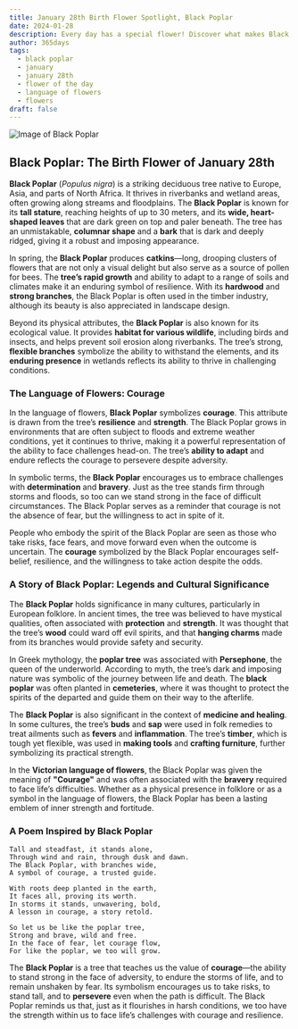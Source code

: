 ```yaml
---
title: January 28th Birth Flower Spotlight, Black Poplar
date: 2024-01-28
description: Every day has a special flower! Discover what makes Black Poplar unique as today’s birth flower and its symbolic meaning.
author: 365days
tags:
  - black poplar
  - january
  - january 28th
  - flower of the day
  - language of flowers
  - flowers
draft: false
---
```


![Image of Black Poplar](https://cdn.pixabay.com/photo/2012/10/09/06/00/leaves-60488_640.jpg#center)


## Black Poplar: The Birth Flower of January 28th

**Black Poplar** (_Populus nigra_) is a striking deciduous tree native to Europe, Asia, and parts of North Africa. It thrives in riverbanks and wetland areas, often growing along streams and floodplains. The **Black Poplar** is known for its **tall stature**, reaching heights of up to 30 meters, and its **wide, heart-shaped leaves** that are dark green on top and paler beneath. The tree has an unmistakable, **columnar shape** and a **bark** that is dark and deeply ridged, giving it a robust and imposing appearance.

In spring, the **Black Poplar** produces **catkins**—long, drooping clusters of flowers that are not only a visual delight but also serve as a source of pollen for bees. The **tree’s rapid growth** and ability to adapt to a range of soils and climates make it an enduring symbol of resilience. With its **hardwood** and **strong branches**, the Black Poplar is often used in the timber industry, although its beauty is also appreciated in landscape design.

Beyond its physical attributes, the **Black Poplar** is also known for its ecological value. It provides **habitat for various wildlife**, including birds and insects, and helps prevent soil erosion along riverbanks. The tree’s strong, **flexible branches** symbolize the ability to withstand the elements, and its **enduring presence** in wetlands reflects its ability to thrive in challenging conditions.

### The Language of Flowers: Courage

In the language of flowers, **Black Poplar** symbolizes **courage**. This attribute is drawn from the tree’s **resilience** and **strength**. The Black Poplar grows in environments that are often subject to floods and extreme weather conditions, yet it continues to thrive, making it a powerful representation of the ability to face challenges head-on. The tree’s **ability to adapt** and endure reflects the courage to persevere despite adversity.

In symbolic terms, the **Black Poplar** encourages us to embrace challenges with **determination** and **bravery**. Just as the tree stands firm through storms and floods, so too can we stand strong in the face of difficult circumstances. The Black Poplar serves as a reminder that courage is not the absence of fear, but the willingness to act in spite of it.

People who embody the spirit of the Black Poplar are seen as those who take risks, face fears, and move forward even when the outcome is uncertain. The **courage** symbolized by the Black Poplar encourages self-belief, resilience, and the willingness to take action despite the odds.

### A Story of Black Poplar: Legends and Cultural Significance

The **Black Poplar** holds significance in many cultures, particularly in European folklore. In ancient times, the tree was believed to have mystical qualities, often associated with **protection** and **strength**. It was thought that the tree’s **wood** could ward off evil spirits, and that **hanging charms** made from its branches would provide safety and security.

In Greek mythology, the **poplar tree** was associated with **Persephone**, the queen of the underworld. According to myth, the tree’s dark and imposing nature was symbolic of the journey between life and death. The **black poplar** was often planted in **cemeteries**, where it was thought to protect the spirits of the departed and guide them on their way to the afterlife.

The **Black Poplar** is also significant in the context of **medicine and healing**. In some cultures, the tree’s **buds** and **sap** were used in folk remedies to treat ailments such as **fevers** and **inflammation**. The tree’s **timber**, which is tough yet flexible, was used in **making tools** and **crafting furniture**, further symbolizing its practical strength.

In the **Victorian language of flowers**, the Black Poplar was given the meaning of **"Courage"** and was often associated with the **bravery** required to face life’s difficulties. Whether as a physical presence in folklore or as a symbol in the language of flowers, the Black Poplar has been a lasting emblem of inner strength and fortitude.

### A Poem Inspired by Black Poplar

```
Tall and steadfast, it stands alone,  
Through wind and rain, through dusk and dawn.  
The Black Poplar, with branches wide,  
A symbol of courage, a trusted guide.  

With roots deep planted in the earth,  
It faces all, proving its worth.  
In storms it stands, unwavering, bold,  
A lesson in courage, a story retold.  

So let us be like the poplar tree,  
Strong and brave, wild and free.  
In the face of fear, let courage flow,  
For like the poplar, we too will grow.  
```

The **Black Poplar** is a tree that teaches us the value of **courage**—the ability to stand strong in the face of adversity, to endure the storms of life, and to remain unshaken by fear. Its symbolism encourages us to take risks, to stand tall, and to **persevere** even when the path is difficult. The Black Poplar reminds us that, just as it flourishes in harsh conditions, we too have the strength within us to face life’s challenges with courage and resilience.
